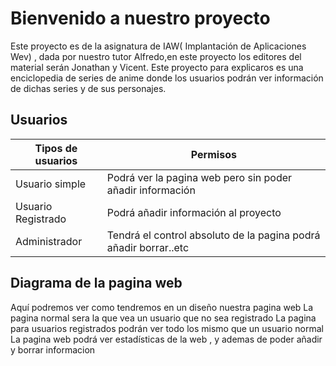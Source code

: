 # Bienvenido a nuestro proyecto 

Este proyecto es de la asignatura de IAW( Implantación de Aplicaciones Wev) , dada por nuestro tutor Alfredo,en este proyecto los editores del material serán Jonathan  y Vicent. Este proyecto para explicaros es  una enciclopedia de series de anime donde los usuarios podrán ver información de dichas series y de sus personajes.


## Usuarios



|                                      Tipos de usuarios |Permisos                        |
|----------------|-------------------------------|
|Usuario simple|Podrá ver la pagina web pero sin poder añadir información            |
|Usuario Registrado  |Podrá añadir información al proyecto       |
|Administrador    |Tendrá el control  absoluto de la pagina podrá añadir borrar..etc|




## Diagrama de la pagina web

Aquí podremos ver como tendremos en un diseño nuestra pagina web
La pagina normal sera la que vea un usuario que no sea registrado
La pagina para usuarios registrados  podrán ver todo los mismo que un usuario normal
La pagina web podrá ver estadísticas de la web , y ademas de poder añadir y borrar informacion

